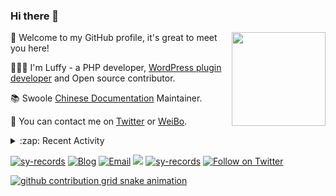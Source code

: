 ### Hi there 👋

<a href="https://github.com/sy-records"><img src="https://cdn.jsdelivr.net/gh/sy-records/staticfile/images/202007/huaji.gif" align="right" height="150"></a>

🎉 Welcome to my GitHub profile, it's great to meet you here!

👨🏻‍💻 I'm Luffy - a PHP developer, [WordPress plugin developer](https://profiles.wordpress.org/shenyanzhi/#content-plugins) and Open source contributor.

📚 Swoole [Chinese Documentation](https://wiki.swoole.com/) Maintainer.

💬 You can contact me on [Twitter](https://twitter.com/lufeidot) or [WeiBo](https://weibo.com/i3l4521).

<details>
<summary>:zap: Recent Activity</summary>

<!--START_SECTION:activity-->
1. 🗣 Commented on [#20](https://github.com/sy-records/wordpress-qcloud-cos/issues/20) in [sy-records/wordpress-qcloud-cos](https://github.com/sy-records/wordpress-qcloud-cos)
2. 🗣 Commented on [#1785](https://github.com/docsifyjs/docsify/issues/1785) in [docsifyjs/docsify](https://github.com/docsifyjs/docsify)
3. 🎉 Merged PR [#202](https://github.com/docsifyjs/awesome-docsify/pull/202) in [docsifyjs/awesome-docsify](https://github.com/docsifyjs/awesome-docsify)
4. ❗️ Closed issue [#201](https://github.com/docsifyjs/awesome-docsify/issues/201) in [docsifyjs/awesome-docsify](https://github.com/docsifyjs/awesome-docsify)
5. 🎉 Merged PR [#5](https://github.com/simple-swoole/db/pull/5) in [simple-swoole/db](https://github.com/simple-swoole/db)
<!--END_SECTION:activity-->

</details>

<a href="https://github.com/sy-records"><img src="https://komarev.com/ghpvc/?username=sy-records" alt="sy-records" /></a>
<a href="https://qq52o.me"><img src="https://img.shields.io/badge/Blog-qq52o.me-blue" alt="Blog" /></a>
<a href="mailto:lufei@php.net"><img src="https://img.shields.io/badge/Email-lufei@php.net-blue" alt="Email" /></a>
<a href="https://github.com/sy-records?tab=followers"><img src="https://img.shields.io/github/followers/sy-records"></a>
<a href="https://cdn.jsdelivr.net/gh/sy-records/staticfile/images/202012/wechat_white.png" title="点击查看公众号二维码"><img src="https://img.shields.io/badge/%E5%85%AC%E4%BC%97%E5%8F%B7-%E6%B2%88%E5%94%81%E5%BF%97-07C160?logo=WeChat" alt="sy-records" /></a>
<a href="https://twitter.com/intent/follow?screen_name=lufeidot"><img src="https://img.shields.io/twitter/follow/lufeidot.svg?style=social&label=Follow%20@lufeidot" alt="Follow on Twitter"></a>

[![github contribution grid snake animation](https://cdn.jsdelivr.net/gh/sy-records/sy-records@output/github-contribution-grid-snake.svg)](https://github.com/sy-records)

<!--
( ๑ˊ•̥▵•)੭₎₎ Welcome to follow me and give me a star :)
-->
